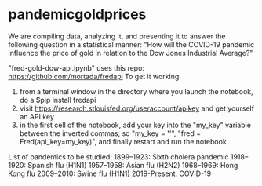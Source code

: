 # pandemicgoldprices

We are compiling data, analyzing it, and presenting it to answer the following question in a statistical manner: "How will the COVID-19 pandemic influence the price of gold in relation to the Dow Jones Industrial Average?"

"fred-gold-dow-api.ipynb" uses this repo: https://github.com/mortada/fredapi
To get it working:
1) from a terminal window in the directory where you launch the notebook, do a $pip install fredapi
2) visit https://research.stlouisfed.org/useraccount/apikey and get yourself an API key
3) in the first cell of the notebook, add your key into the "my_key" variable between the inverted commas; so "my_key = ''", "fred = Fred(api_key=my_key)", and finally restart and run the notebook

List of pandemics to be studied:
1899–1923: Sixth cholera pandemic
1918–1920: Spanish flu (H1N1)
1957–1958: Asian flu (H2N2)
1968–1969: Hong Kong flu
2009–2010: Swine flu (H1N1)
2019-Present: COVID-19
